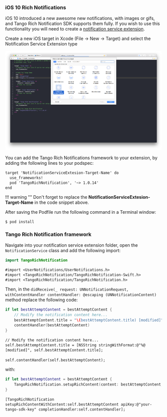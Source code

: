 ### iOS 10 Rich Notifications

iOS 10 introduced a new awesome new notifications, with images or gifs, and Tango Rich Notification SDK supports them fully. If you wish to use this functionality you will need to create a [notification service extension](https://developer.apple.com/reference/usernotifications/unnotificationserviceextension/).

Create a new iOS target in Xcode (File -> New -> Target) and select the Notification Service Extension type

[![NotificationServiceExtension image](../../images/content/ios-notification-service-extension.png)](../../images/content/ios-notification-service-extension.png)

You can add the Tango Rich Notifications framework to your extension, by adding the following lines to your podspec:

```
target 'NotificationServiceExtesion-Target-Name' do
  use_frameworks!
  pod 'TangoRichNotification', '~> 1.0.14'
end
```
!!! warning ""
    Don't forget to replace the **NotificationServiceExtesion-Target-Name** in the code snippet above.

After saving the Podfile run the following command in a Terminal window:

```
$ pod install
```

### Tango Rich Notification framework

Navigate into your notification service extension folder, open the `NotificationService` class and add the following import:

```swift fct_label="Swift"
import TangoRichNotification
```

```objc fct_label="Objective-C"
#import <UserNotifications/UserNotifications.h>
#import <TangoRichNotification/TangoRichNotification-Swift.h>
#import <TangoRichNotification/TangoRichNotification.h>
```

Then, in the `didReceive(_ request: UNNotificationRequest, withContentHandler contentHandler: @escaping (UNNotificationContent)` method replace the following code:
```swift fct_label="Swift"
if let bestAttemptContent = bestAttemptContent {
    // Modify the notification content here...
    bestAttemptContent.title = "\(bestAttemptContent.title) [modified]"
    contentHandler(bestAttemptContent)
}
```

```objc fct_label="Objective-C"
// Modify the notification content here...
self.bestAttemptContent.title = [NSString stringWithFormat:@"%@ [modified]", self.bestAttemptContent.title];

self.contentHandler(self.bestAttemptContent);
```

with:

```swift fct_label="Swift"
if let bestAttemptContent = bestAttemptContent {
    TangoRichNotification.setupRichContent(content: bestAttemptContent,  apiKey: "your-tango-sdk-key", completionHandler: { (content) in contentHandler(content)})
}
```
```objc fct_label="Objective-C"
[TangoRichNotification setupRichContentWithContent:self.bestAttemptContent apiKey:@"your-tango-sdk-key" completionHandler:self.contentHandler];
```
